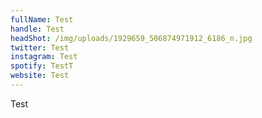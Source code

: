 ```yaml
---
fullName: Test
handle: Test
headShot: /img/uploads/1929659_506874971912_6186_n.jpg
twitter: Test
instagram: Test
spotify: TestT
website: Test
---
```

Test